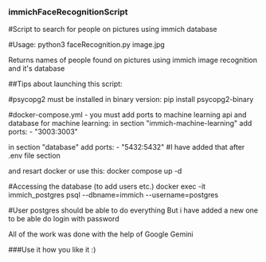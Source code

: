 ### immichFaceRecognitionScript
#Script to search for people on pictures using immich database

#Usage:
python3 faceRecognition.py image.jpg

Returns names of people found on pictures using immich image recognition and it's database

##Tips about launching this script:

#psycopg2 must be installed in binary version:
pip install psycopg2-binary


#docker-compose.yml - you must add ports to machine learning api and database
for machine learning:
in section "immich-machine-learning" add 
    ports:
      - "3003:3003"

in section "database" add
    ports:
      - "5432:5432"
#I have added that after .env file section

and resart docker or use this:
docker compose up -d

#Accessing the database (to add users etc.)
docker exec -it immich_postgres psql --dbname=immich --username=postgres

#User postgres should be able to do everything
But i have added a new one to be able do login with password

All of the work was done with the help of Google Gemini

###Use it how you like it :)
